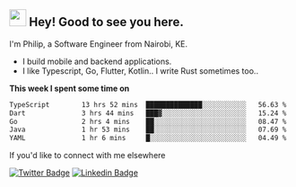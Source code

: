 <h2><img src="https://slackmojis.com/emojis/3643-cool-doge/download" width="30"/> Hey! Good to see you here.</h2>

<p>I'm Philip, a Software Engineer from Nairobi, KE. 

- I build mobile and backend applications.
- I like Typescript, Go, Flutter, Kotlin.. I write Rust sometimes too..</p>

**This week I spent some time on**
<!--START_SECTION:waka-->

```txt
TypeScript        13 hrs 52 mins  ██████████████░░░░░░░░░░░   56.63 %
Dart              3 hrs 44 mins   ███▓░░░░░░░░░░░░░░░░░░░░░   15.24 %
Go                2 hrs 4 mins    ██░░░░░░░░░░░░░░░░░░░░░░░   08.47 %
Java              1 hr 53 mins    ██░░░░░░░░░░░░░░░░░░░░░░░   07.69 %
YAML              1 hr 6 mins     █░░░░░░░░░░░░░░░░░░░░░░░░   04.49 %
```

<!--END_SECTION:waka-->

If you'd like to connect with me elsewhere

[![Twitter Badge](https://img.shields.io/badge/-Twitter-1ca0f1?style=flat-square&labelColor=1ca0f1&logo=twitter&logoColor=white&link=https://twitter.com/_diogorodrigues)](https://twitter.com/kimathiphil)  [![Linkedin Badge](https://img.shields.io/badge/-LinkedIn-blue?style=flat-square&logo=Linkedin&logoColor=white&link=https://www.linkedin.com/in/philip-kimathi-2604a9114/)](https://www.linkedin.com/in/philip-kimathi-2604a9114/)
